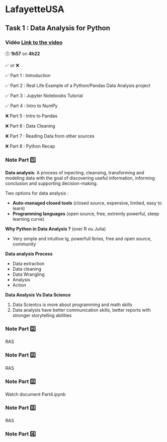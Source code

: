 # LafayetteUSA
## Task 1 : Data Analysis for Python

### Vidéo [Link to the video](https://www.youtube.com/watch?v=r-uOLxNrNk8)  
🕔 **1h57** on **4h22**

✅ or ❌

✅ Part 1 : Introduction

✅ Part 2 : Real Life Example of a Python/Pandas Data Analysis project

✅ Part 3 : Jupyter Notebooks Tutorial

✅ Part 4 : Intro to NumPy

❌ Part 5 : Intro to Pandas

❌ Part 6 : Data Cleaning

❌ Part 7 : Reading Data from other sources

❌ Part 8 : Python Recap 

### Note Part 1️⃣
**Data analysis**: A process of inpecting, cleansing, transforming and modeling data with the goal of discovering useful information, informing conclusion and supporting decision-making.

Two options for data analysis : 
- **Auto-managed closed tools** (closed source, expensive, limited, easy to learn)
- **Programming languages** (open source, free, extremly powerful, steep learning curve)

**Why Python in Data Analysis ?** (over R ou Julia)

- Very simple and intuitive lg, powerfull lbries, free and open source, community

**Data analysis Process** 
- Data extraction
- Data cleaning
- Data Wrangling
- Analysis
- Action

**Data Analysis Vs Data Science** 
1. Data Scientcs is more about programming and math skills
2. Data analysis have better communication skills, better reports with stronger storytelling abilities

### Note Part 2️⃣
RAS

### Note Part 2️⃣
RAS

### Note Part 2️⃣
Watch document Part4.ipynb

### Note Part 3️⃣
RAS

### Note Part 4️⃣
